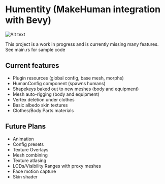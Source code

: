 # Humentity (MakeHuman integration with Bevy)

![Alt text](https://i.imghippo.com/files/RawGn1727237892.png)

This project is a work in progress and is currently missing many features.  See main.rs for sample code

## Current features
- Plugin resources (global config, base mesh, morphs)
- HumanConfig component (spawns humans)
- Shapekeys baked out to new meshes (body and equipment)
- Mesh auto-rigging (body and equipment)
- Vertex deletion under clothes
- Basic albedo skin textures
- Clothes/Body Parts materials

## Future Plans
- Animation
- Config presets
- Texture Overlays
- Mesh combining
- Texture atlasing
- LODs/Visibility Ranges with proxy meshes
- Face motion capture
- Skin shader
